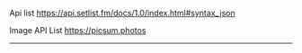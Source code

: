 
Api list
https://api.setlist.fm/docs/1.0/index.html#syntax_json

Image API List
https://picsum.photos

---
